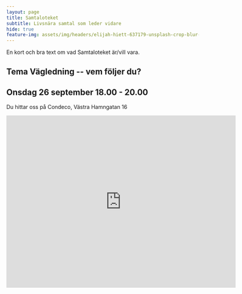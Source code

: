 ```yaml
---
layout: page
title: Samtaloteket
subtitle: Livsnära samtal som leder vidare
hide: true
feature-img: assets/img/headers/elijah-hiett-637179-unsplash-crop-blur-more.jpg
---
```


En kort och bra text om vad Samtaloteket är/vill vara.

## Tema Vägledning -- vem följer du?

## Onsdag 26 september 18.00 - 20.00
Du hittar oss på Condeco,  Västra Hamngatan 16

<iframe src="https://www.google.com/maps/embed?pb=!1m18!1m12!1m3!1d2131.74625292261!2d11.962074615899875!3d57.70378074731207!2m3!1f0!2f0!3f0!3m2!1i1024!2i768!4f13.1!3m3!1m2!1s0x464ff36600d77e59%3A0x22e24f69307e2985!2sCondeco+V%C3%A4stra+Hamngatan!5e0!3m2!1ssv!2sse!4v1532376020924" width="600" height="450" frameborder="0" style="border:0" allowfullscreen></iframe>

